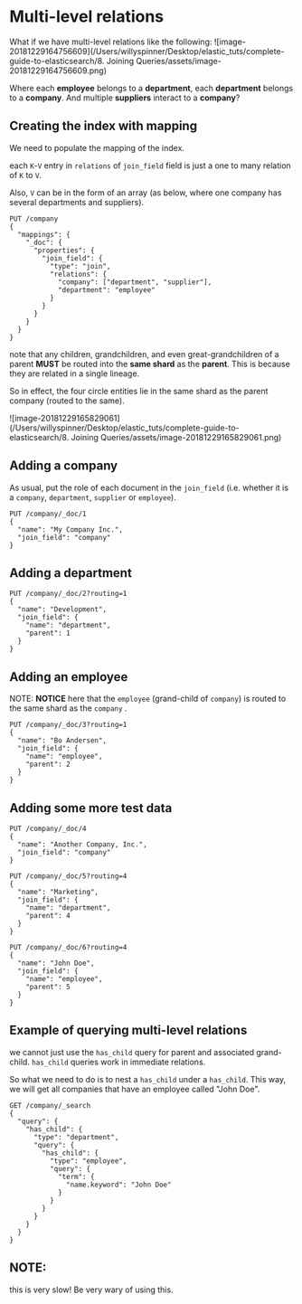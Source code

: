 # Multi-level relations

What if we have multi-level relations like the following: ![image-20181229164756609](/Users/willyspinner/Desktop/elastic_tuts/complete-guide-to-elasticsearch/8. Joining Queries/assets/image-20181229164756609.png)

Where each **employee** belongs to a **department**, each **department** belongs to a **company**. And multiple **suppliers** interact to a **company**?

## Creating the index with mapping

We need to populate the mapping of the index.

each `K`-`V` entry in `relations` of `join_field` field is just a one to many relation of `K` to `V`. 

Also, `V` can be in the form of an array (as below, where one company has several departments and suppliers).

```http
PUT /company
{
  "mappings": {
    "_doc": {
      "properties": {
        "join_field": { 
          "type": "join",
          "relations": {
            "company": ["department", "supplier"],
            "department": "employee"
          }
        }
      }
    }
  }
}
```

note that any children, grandchildren, and even great-grandchildren of a parent **MUST** be routed into the **same shard** as the **parent**. This is because they are related in a single lineage.

So in effect, the four circle entities lie in the same shard as the parent company (routed to the same).

![image-20181229165829061](/Users/willyspinner/Desktop/elastic_tuts/complete-guide-to-elasticsearch/8. Joining Queries/assets/image-20181229165829061.png)

## Adding a company

As usual, put the role of each document in the `join_field` (i.e. whether it is a `company`, `department`, `supplier`  or `employee`).

```http
PUT /company/_doc/1
{
  "name": "My Company Inc.",
  "join_field": "company"
}
```

## Adding a department

```http
PUT /company/_doc/2?routing=1
{
  "name": "Development",
  "join_field": {
    "name": "department",
    "parent": 1
  }
}
```

## Adding an employee

NOTE: **NOTICE** here that the `employee` (grand-child of `company`) is routed to the same shard as the `company` .

```http
PUT /company/_doc/3?routing=1
{
  "name": "Bo Andersen",
  "join_field": {
    "name": "employee",
    "parent": 2
  }
}
```

## Adding some more test data
```http
PUT /company/_doc/4
{
  "name": "Another Company, Inc.",
  "join_field": "company"
}
```

```http
PUT /company/_doc/5?routing=4
{
  "name": "Marketing",
  "join_field": {
    "name": "department",
    "parent": 4
  }
}
```

```http
PUT /company/_doc/6?routing=4
{
  "name": "John Doe",
  "join_field": {
    "name": "employee",
    "parent": 5
  }
}
```

## Example of querying multi-level relations

we cannot just use the `has_child` query for parent and associated grand-child. `has_child` queries work in immediate relations.

So what we need to do is to nest a `has_child` under a `has_child`. This way, we will get all companies that have an employee called "John Doe".

```http
GET /company/_search
{
  "query": {
    "has_child": {
      "type": "department",
      "query": {
        "has_child": {
          "type": "employee",
          "query": {
            "term": {
              "name.keyword": "John Doe"
            }
          }
        }
      }
    }
  }
}
```



## NOTE: 

this is very slow! Be very wary of using this.